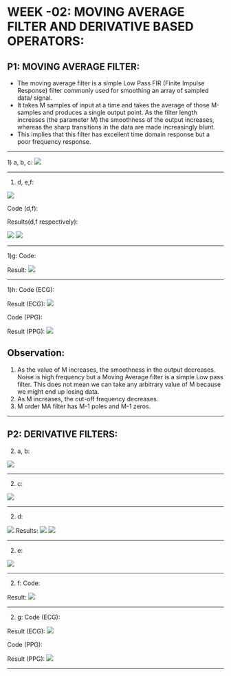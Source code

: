 # **WEEK -02: MOVING AVERAGE FILTER AND DERIVATIVE BASED OPERATORS:**

## P1: MOVING AVERAGE FILTER:
* The moving average filter is a simple Low Pass FIR (Finite Impulse Response) filter commonly used for smoothing an array of sampled data/ signal. 
* It takes M samples of input at a time and takes the average of those M-samples and produces a single output point. As the filter length increases (the parameter M) the smoothness of the output increases, whereas the sharp transitions in the data are made increasingly blunt. 
* This implies that this filter has excellent time domain response but a poor frequency response.
<hr />
1) a, b, c:
<img src="Equations\abc.PNG">
<hr />

1) d, e,f:
<img src="Equations\de.PNG">

Code (d,f):

Results(d,f respectively):

<img src="Results\P1_d.PNG">
<img src="Results\P1_f.PNG">
<hr />

1)g:
Code:

Result:
<img src="Results\P1_g.PNG">
<hr />

1)h:
Code (ECG):

Result (ECG):
<img src="Results\P1_h_ecg.PNG">

Code (PPG):

Result (PPG):
<img src="Results\P1_h_ppg.PNG">

## Observation:
1. As the value of M increases, the smoothness in the output decreases. Noise is high frequency but a Moving Average filter is a simple Low pass filter. This does not mean we can take any arbitrary value of M because we might end up losing data. 
2. As M increases, the cut-off frequency decreases.
3. M order MA filter has M-1 poles and M-1 zeros.

<hr />

## P2: DERIVATIVE FILTERS:

2) a, b:
<img src="Equations\2ab.PNG">
<hr />

2) c:
<img src="Equations\2c.PNG">
<hr />

2) d:
<img src="Equations\2d.PNG">
Results: 
<img src="Results\P2_d_1.PNG">
<img src="Results\P2_d_2.PNG">
<hr />

2) e:
<img src="Equations\2e.PNG">
<hr />

2) f:
Code: 

Result:
<img src="Results\P2_f.PNG">
<hr />

2) g:
Code (ECG): 

Result (ECG):
<img src="Results\P2_g_ecg.PNG">

Code (PPG): 

Result (PPG):
<img src="Results\P2_g_ppg.PNG">
<hr />
